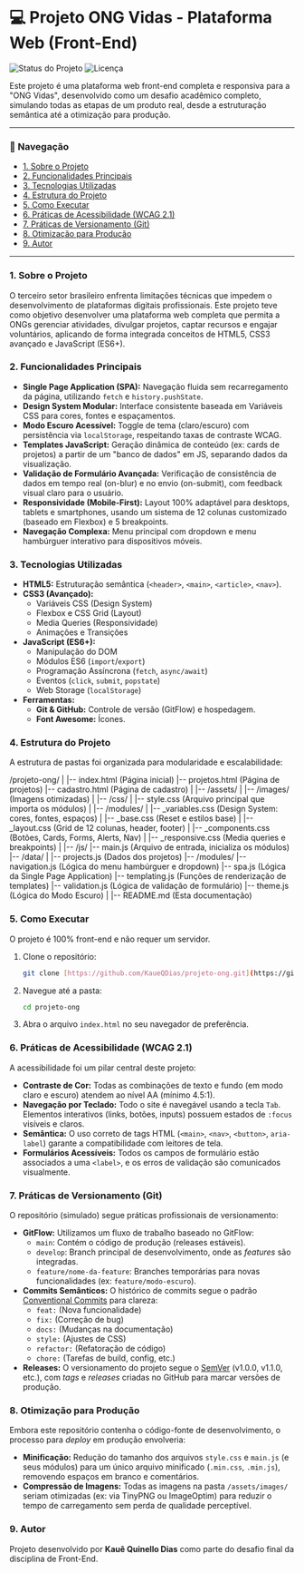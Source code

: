 # 💻 Projeto ONG Vidas - Plataforma Web (Front-End)

![Status do Projeto](https://img.shields.io/badge/status-conclu%C3%ADdo-brightgreen)
![Licença](https://img.shields.io/badge/licen%C3%A7a-MIT-blue)

Este projeto é uma plataforma web front-end completa e responsiva para a "ONG Vidas", desenvolvido como um desafio acadêmico completo, simulando todas as etapas de um produto real, desde a estruturação semântica até a otimização para produção.

---

### 🔗 Navegação
- [1. Sobre o Projeto](#1-sobre-o-projeto)
- [2. Funcionalidades Principais](#2-funcionalidades-principais)
- [3. Tecnologias Utilizadas](#3-tecnologias-utilizadas)
- [4. Estrutura do Projeto](#4-estrutura-do-projeto)
- [5. Como Executar](#5-como-executar)
- [6. Práticas de Acessibilidade (WCAG 2.1)](#6-práticas-de-acessibilidade-wcag-21)
- [7. Práticas de Versionamento (Git)](#7-práticas-de-versionamento-git)
- [8. Otimização para Produção](#8-otimização-para-produção)
- [9. Autor](#9-autor)

---

### 1. Sobre o Projeto

O terceiro setor brasileiro enfrenta limitações técnicas que impedem o desenvolvimento de plataformas digitais profissionais. Este projeto teve como objetivo desenvolver uma plataforma web completa que permita a ONGs gerenciar atividades, divulgar projetos, captar recursos e engajar voluntários, aplicando de forma integrada conceitos de HTML5, CSS3 avançado e JavaScript (ES6+).

### 2. Funcionalidades Principais

* **Single Page Application (SPA):** Navegação fluida sem recarregamento da página, utilizando `fetch` e `history.pushState`.
* **Design System Modular:** Interface consistente baseada em Variáveis CSS para cores, fontes e espaçamentos.
* **Modo Escuro Acessível:** Toggle de tema (claro/escuro) com persistência via `localStorage`, respeitando taxas de contraste WCAG.
* **Templates JavaScript:** Geração dinâmica de conteúdo (ex: cards de projetos) a partir de um "banco de dados" em JS, separando dados da visualização.
* **Validação de Formulário Avançada:** Verificação de consistência de dados em tempo real (on-blur) e no envio (on-submit), com feedback visual claro para o usuário.
* **Responsividade (Mobile-First):** Layout 100% adaptável para desktops, tablets e smartphones, usando um sistema de 12 colunas customizado (baseado em Flexbox) e 5 breakpoints.
* **Navegação Complexa:** Menu principal com dropdown e menu hambúrguer interativo para dispositivos móveis.

### 3. Tecnologias Utilizadas

* **HTML5:** Estruturação semântica (`<header>`, `<main>`, `<article>`, `<nav>`).
* **CSS3 (Avançado):**
    * Variáveis CSS (Design System)
    * Flexbox e CSS Grid (Layout)
    * Media Queries (Responsividade)
    * Animações e Transições
* **JavaScript (ES6+):**
    * Manipulação do DOM
    * Módulos ES6 (`import`/`export`)
    * Programação Assíncrona (`fetch`, `async/await`)
    * Eventos (`click`, `submit`, `popstate`)
    * Web Storage (`localStorage`)
* **Ferramentas:**
    * **Git & GitHub:** Controle de versão (GitFlow) e hospedagem.
    * **Font Awesome:** Ícones.

### 4. Estrutura do Projeto

A estrutura de pastas foi organizada para modularidade e escalabilidade:

/projeto-ong/ | |-- index.html (Página inicial) |-- projetos.html (Página de projetos) |-- cadastro.html (Página de cadastro) | |-- /assets/ | |-- /images/ (Imagens otimizadas) | |-- /css/ | |-- style.css (Arquivo principal que importa os módulos) | |-- /modules/ | |-- _variables.css (Design System: cores, fontes, espaços) | |-- _base.css (Reset e estilos base) | |-- _layout.css (Grid de 12 colunas, header, footer) | |-- _components.css (Botões, Cards, Forms, Alerts, Nav) | |-- _responsive.css (Media queries e breakpoints) | |-- /js/ |-- main.js (Arquivo de entrada, inicializa os módulos) |-- /data/ | |-- projects.js (Dados dos projetos) |-- /modules/ |-- navigation.js (Lógica do menu hambúrguer e dropdown) |-- spa.js (Lógica da Single Page Application) |-- templating.js (Funções de renderização de templates) |-- validation.js (Lógica de validação de formulário) |-- theme.js (Lógica do Modo Escuro) | |-- README.md (Esta documentação)


### 5. Como Executar

O projeto é 100% front-end e não requer um servidor.

1.  Clone o repositório:
    ```sh
    git clone [https://github.com/KaueQDias/projeto-ong.git](https://github.com/KaueQDias/projeto-ong.git)
    ```
2.  Navegue até a pasta:
    ```sh
    cd projeto-ong
    ```
3.  Abra o arquivo `index.html` no seu navegador de preferência.

### 6. Práticas de Acessibilidade (WCAG 2.1)

A acessibilidade foi um pilar central deste projeto:

* **Contraste de Cor:** Todas as combinações de texto e fundo (em modo claro e escuro) atendem ao nível AA (mínimo 4.5:1).
* **Navegação por Teclado:** Todo o site é navegável usando a tecla `Tab`. Elementos interativos (links, botões, inputs) possuem estados de `:focus` visíveis e claros.
* **Semântica:** O uso correto de tags HTML (`<main>`, `<nav>`, `<button>`, `aria-label`) garante a compatibilidade com leitores de tela.
* **Formulários Acessíveis:** Todos os campos de formulário estão associados a uma `<label>`, e os erros de validação são comunicados visualmente.

### 7. Práticas de Versionamento (Git)

O repositório (simulado) segue práticas profissionais de versionamento:

* **GitFlow:** Utilizamos um fluxo de trabalho baseado no GitFlow:
    * `main`: Contém o código de produção (releases estáveis).
    * `develop`: Branch principal de desenvolvimento, onde as *features* são integradas.
    * `feature/nome-da-feature`: Branches temporárias para novas funcionalidades (ex: `feature/modo-escuro`).
* **Commits Semânticos:** O histórico de commits segue o padrão [Conventional Commits](https://www.conventionalcommits.org/en/v1.0.0/) para clareza:
    * `feat:` (Nova funcionalidade)
    * `fix:` (Correção de bug)
    * `docs:` (Mudanças na documentação)
    * `style:` (Ajustes de CSS)
    * `refactor:` (Refatoração de código)
    * `chore:` (Tarefas de build, config, etc.)
* **Releases:** O versionamento do projeto segue o [SemVer](https://semver.org/) (v1.0.0, v1.1.0, etc.), com *tags* e *releases* criadas no GitHub para marcar versões de produção.

### 8. Otimização para Produção

Embora este repositório contenha o código-fonte de desenvolvimento, o processo para *deploy* em produção envolveria:

* **Minificação:** Redução do tamanho dos arquivos `style.css` e `main.js` (e seus módulos) para um único arquivo minificado (`.min.css`, `.min.js`), removendo espaços em branco e comentários.
* **Compressão de Imagens:** Todas as imagens na pasta `/assets/images/` seriam otimizadas (ex: via TinyPNG ou ImageOptim) para reduzir o tempo de carregamento sem perda de qualidade perceptível.

### 9. Autor

Projeto desenvolvido por **Kauê Quinello Dias** como parte do desafio final da disciplina de Front-End.
